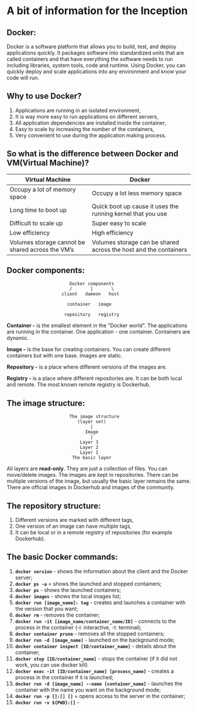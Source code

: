 # A bit of information for the Inception

## Docker:

Docker is a software platform that allows you to build, test, and deploy applications quickly. It packages 
software into standardized units that are called containers and that have everything the software needs to 
run including libraries, system tools, code and runtime. Using Docker, you can quickly deploy and scale 
applications into any environment and know your code will run.

## Why to use Docker?

1. Applications are running in an isolated environment,
2. It is way more easy to run applications on different servers,
3. Аll application dependencies are installed inside the container,
4. Еasy to scale by increasing the number of the containers,
5. Very convenient to use during the application making process.

## So what is the difference between Docker and VM(Virtual Machine)?

| Virtual Machine | Docker |
| --- | --- |
| Occupy a lot of memory space | Occupy a lot less memory space |
| Long time to boot up | Quick boot up cause it uses the running kernel that you use |
| Difficult to scale up | Super easy to scale |
| Low efficiency | High efficiency |
| Volumes storage cannot be shared across the VM’s  | Volumes storage can be shared across the host and the containers |

## Docker components:

                            Docker components
                            /       |       \
                         client   dameon   host

                           container   image

                          repository   registry


**Container -** is the smallest element in the "Docker world". The applications are running in the container.
One application - one container. Containers are dynamic.

**Image -** is the base for creating containers. You can create different containers but with one base.
Images are static.

**Repository -** is a place where different versions of the images are.

**Registry -** is a place where different repositories are. It can be both local and remote.
The most known remote registry is Dockerhub. 


## The image structure:

                            The image structure
                               (layer set)
                                    |
                                  Image
                                    |
                                Layer 3
                                Layer 2
                                Layer 1
                             The basic layer

All layers are **read-only**. They are just a collection of files.
You can move/delete images. The images are kept in repositories.
There can be multiple versions of the image, but usually the basic layer remains the same.
There are official images in Dockerhub and images of the community.

## The repository structure:

1. Different versions are marked with different tags,
2. One version of an image can have multiple tags,
3. It can be local or in a remote registry of repositories (for example Dockerhub).

## The basic Docker commands:

1. **`docker version`** - shows the information about the client and the Docker server;
2. **`docker ps -a`** = shows the launched and stopped containers;
3. **`docker ps`** - shows the launched containers;
4. **`docker images`** - shows the local images list; 
5. **`docker run [image_name]: tag`** - creates and launches a container with the version that you want;
6. **`docker rm`** - removes the container;
7. **`docker run -it [image_name/container_name/ID]`** - connects to the process in the container (-i: interactive, -t: terminal);
8. **`docker container prune`** - removes all the stopped containers;
9. **`docker run -d [image_name]`** - launched on the background mode;
10. **`docker container inspect [ID/container_name]`** - details about the container;
11. **`docker stop [ID/container_name]`** - stops the container (if it did not work, you can use docker kill)
12. **`docker exec -it [ID/container_name] [process_name]`** - creates a process in the container if it is launched; 
13. **`docker run -d [image_name] --name [container_name]`** - launches the container with the name you want on the background mode;
14. **`docker run -p []:[] []`** = opens access to the server in the container;
15. **`docker run -v ${PWD}:[]`** - 

